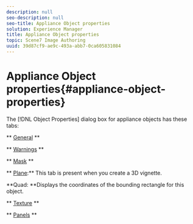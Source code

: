 ```yaml
---
description: null
seo-description: null
seo-title: Appliance Object properties
solution: Experience Manager
title: Appliance Object properties
topic: Scene7 Image Authoring
uuid: 39d87cf9-ae9c-493a-abb7-0ca605831084
---
```


# Appliance Object properties{#appliance-object-properties}

The [!DNL Object Properties] dialog box for appliance objects has these tabs:

** [General](../../../c-vat-obj-pg/c-vat-abt-obj-prop/c-vat-3d-obj-prop/c-vat-3d-flow-obj-prop/c-vat-gen-tab-obj.md#concept-41227a4c8797447cb4ec1e8937a6f8a7) **

** [Warnings](../../../c-vat-obj-pg/c-vat-abt-obj-prop/c-vat-app-obj-prop/c-vat-warning-tab.md#concept-a4134befdef446a9bb4f5fbb3f9b27d1) **

** [Mask](../../../c-vat-obj-pg/c-vat-abt-obj-prop/c-vat-3d-obj-prop/c-vat-3d-flow-obj-prop/c-vat-mask-tab-obj.md#concept-2c0068e148274fbe9cfbdbdd08935730) **

** [Plane](../../../c-vat-obj-pg/c-vat-abt-obj-prop/c-vat-app-obj-prop/c-vat-plane-tab-3d-obj.md#concept-e0addb7f0f8f48678bf3b09bbf74f67c):** This tab is present when you create a 3D vignette.

**Quad: **Displays the coordinates of the bounding rectangle for this object.

** [Texture](../../../c-vat-obj-pg/c-vat-abt-obj-prop/c-vat-3d-obj-prop/c-vat-3d-flow-obj-prop/c-vat-text-tab-obj.md#concept-81d47c5bdaf64427a222acfee3e6d557) **

** [Panels](../../../c-vat-obj-pg/c-vat-abt-obj-prop/c-vat-app-obj-prop/c-vat-panels-tab-obj.md#concept-966d394a633345f7ba9a476051c87b30) ** 
